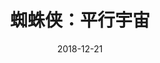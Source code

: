---
layout: movie-review
title: 蜘蛛侠：平行宇宙
description: >
  原本对“超英”电影不是很感兴趣，有些惊喜。
category: 电影
img: assets/img/movie/before2020/蜘蛛侠-平行宇宙.webp
star: 5
date: 2018-12-21
---